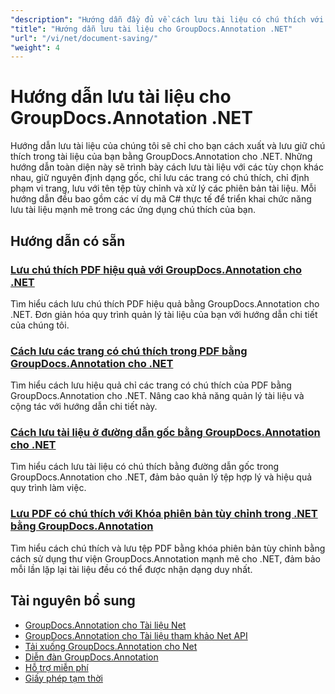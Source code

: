 ```yaml
---
"description": "Hướng dẫn đầy đủ về cách lưu tài liệu có chú thích với nhiều tùy chọn khác nhau bằng GroupDocs.Annotation cho .NET."
"title": "Hướng dẫn lưu tài liệu cho GroupDocs.Annotation .NET"
"url": "/vi/net/document-saving/"
"weight": 4
---
```


# Hướng dẫn lưu tài liệu cho GroupDocs.Annotation .NET

Hướng dẫn lưu tài liệu của chúng tôi sẽ chỉ cho bạn cách xuất và lưu giữ chú thích trong tài liệu của bạn bằng GroupDocs.Annotation cho .NET. Những hướng dẫn toàn diện này sẽ trình bày cách lưu tài liệu với các tùy chọn khác nhau, giữ nguyên định dạng gốc, chỉ lưu các trang có chú thích, chỉ định phạm vi trang, lưu với tên tệp tùy chỉnh và xử lý các phiên bản tài liệu. Mỗi hướng dẫn đều bao gồm các ví dụ mã C# thực tế để triển khai chức năng lưu tài liệu mạnh mẽ trong các ứng dụng chú thích của bạn.

## Hướng dẫn có sẵn

### [Lưu chú thích PDF hiệu quả với GroupDocs.Annotation cho .NET](./save-pdf-annotations-groupdocs-dotnet/)
Tìm hiểu cách lưu chú thích PDF hiệu quả bằng GroupDocs.Annotation cho .NET. Đơn giản hóa quy trình quản lý tài liệu của bạn với hướng dẫn chi tiết của chúng tôi.

### [Cách lưu các trang có chú thích trong PDF bằng GroupDocs.Annotation cho .NET](./mastering-groupdocs-annotation-save-annotated-pdf-pages/)
Tìm hiểu cách lưu hiệu quả chỉ các trang có chú thích của PDF bằng GroupDocs.Annotation cho .NET. Nâng cao khả năng quản lý tài liệu và cộng tác với hướng dẫn chi tiết này.

### [Cách lưu tài liệu ở đường dẫn gốc bằng GroupDocs.Annotation cho .NET](./save-document-same-path-groupdocs-annotation-net/)
Tìm hiểu cách lưu tài liệu có chú thích bằng đường dẫn gốc trong GroupDocs.Annotation cho .NET, đảm bảo quản lý tệp hợp lý và hiệu quả quy trình làm việc.

### [Lưu PDF có chú thích với Khóa phiên bản tùy chỉnh trong .NET bằng GroupDocs.Annotation](./annotate-pdf-custom-version-key-groupdocs-net/)
Tìm hiểu cách chú thích và lưu tệp PDF bằng khóa phiên bản tùy chỉnh bằng cách sử dụng thư viện GroupDocs.Annotation mạnh mẽ cho .NET, đảm bảo mỗi lần lặp lại tài liệu đều có thể được nhận dạng duy nhất.

## Tài nguyên bổ sung

- [GroupDocs.Annotation cho Tài liệu Net](https://docs.groupdocs.com/annotation/net/)
- [GroupDocs.Annotation cho Tài liệu tham khảo Net API](https://reference.groupdocs.com/annotation/net/)
- [Tải xuống GroupDocs.Annotation cho Net](https://releases.groupdocs.com/annotation/net/)
- [Diễn đàn GroupDocs.Annotation](https://forum.groupdocs.com/c/annotation)
- [Hỗ trợ miễn phí](https://forum.groupdocs.com/)
- [Giấy phép tạm thời](https://purchase.groupdocs.com/temporary-license/)